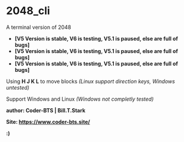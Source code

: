 # 2048_cli
A terminal version of 2048

* **[V5 Version is stable, V6 is testing, V5.1 is paused, else are full of bugs]**
* **[V5 Version is stable, V6 is testing, V5.1 is paused, else are full of bugs]**
* **[V5 Version is stable, V6 is testing, V5.1 is paused, else are full of bugs]**

Using **H J K L** to move blocks *(Linux support direction keys, Windows untested)*

Support Windows and Linux *(Windows not completly tested)*


**author: Coder-BTS | Bill.T.Stark**

**Site: https://www.coder-bts.site/**

**:)**
